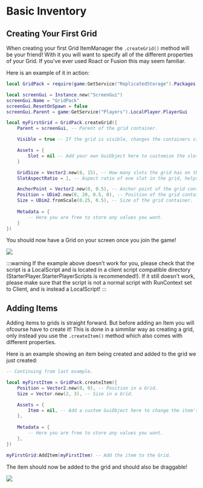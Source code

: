 # Basic Inventory

## Creating Your First Grid
When creating your first Grid ItemManager the `.createGrid()` method will be your friend! With it you will want to specify all of the different properties of your Grid. If you've ever used Roact or Fusion this may seem familiar.

Here is an example of it in action:

```lua
local GridPack = require(game:GetService("ReplicatedStorage").Packages.GridPack)

local screenGui = Instance.new("ScreenGui")
screenGui.Name = "GridPack"
screenGui.ResetOnSpawn = false
screenGui.Parent = game:GetService("Players").LocalPlayer.PlayerGui

local myFirstGrid = GridPack.createGrid({
    Parent = screenGui, -- Parent of the grid container.

    Visible = true -- If the grid is visible, changes the containers visible property. Also disables item interaction on all items inside. BY DEFAULT THIS IS SET TO FALSE to prevent the inventory being shown when first creating the Grid.

    Assets = {
        Slot = nil -- Add your own GuiObject here to customize the slots in the grid.
    }

    GridSize = Vector2.new(8, 15), -- How many slots the grid has on the X and Y axes.
    SlotAspectRatio = 1, -- Aspect ratio of one slot in the grid, helps with different resolutions if you're using scale instead of offset.

    AnchorPoint = Vector2.new(0, 0.5), -- Anchor point of the grid container.
    Position = UDim2.new(0, 20, 0.5, 0), -- Position of the grid container.
    Size = UDim2.fromScale(0.25, 0.5), -- Size of the grid container.
	
    Metadata = {
        -- Here you are free to store any values you want.
    }
})
```

You should now have a Grid on your screen once you join the game!

<img src="/grid-pack/assets/images/MyFirstGrid-8899b98e89630b5a4bae59027a326a17.png" />

:::warning
If the example above doesn't work for you, please check that the script is a LocalScript and is located in a client script compatible directory (StarterPlayer.StarterPlayerScripts is recommended!). If it still doesn't work, please make sure that the script is not a normal script with RunContext set to Client, and is instead a LocalScript!
:::

## Adding Items
Adding items to grids is straight forward. But before adding an Item you will ofcourse have to create it! This is done in a simmilar way as creating a grid, only instead you use the `.createItem()` method which also comes with different properties.

Here is an example showing an item being created and added to the grid we just created:

```lua
-- Continuing from last example.

local myFirstItem = GridPack.createItem({
    Position = Vector2.new(0, 0), -- Position in a Grid.
    Size = Vector.new(2, 3), -- Size in a Grid.

    Assets = {
        Item = nil, -- Add a custom GuiObject here to change the item's gui element.
    },
	
    Metadata = {
        -- Here you are free to store any values you want.
    },
})

myFirstGrid:AddItem(myFirstItem) -- Add the item to the Grid.
```

The item should now be added to the grid and should also be draggable!

<img src="/grid-pack/assets/images/MyFirstItem-60c8b99d88fd84491fd173df82aa4437.png" />